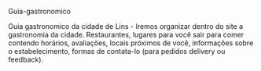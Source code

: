 Guia-gastronomico

Guia gastronomico da cidade de Lins -  Iremos organizar dentro do site a gastronomia da cidade. Restaurantes, lugares para você sair para comer contendo horários,
avaliações, locais próximos de você, informações sobre o estabelecimento, formas de contata-lo (para pedidos delivery ou feedback).
